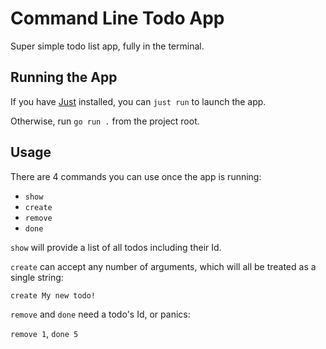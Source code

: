 # Command Line Todo App

Super simple todo list app, fully in the terminal.

## Running the App

If you have [Just](https://just.systems/) installed, you can `just run` to launch the app.

Otherwise, run `go run .` from the project root.

## Usage

There are 4 commands you can use once the app is running:
- `show`
- `create`
- `remove`
- `done`

`show` will provide a list of all todos including their Id.

`create` can accept any number of arguments, which will all be treated as a single string:

`create My new todo!`

`remove` and `done` need a todo's Id, or panics:

`remove 1`, `done 5`

